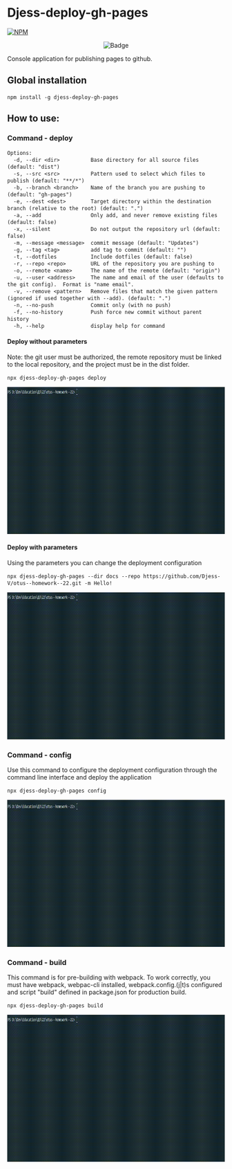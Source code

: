 # Djess-deploy-gh-pages

[![NPM](https://nodei.co/npm/djess-deploy-gh-pages.png)](https://www.npmjs.com/package/djess-deploy-gh-pages)

<p align="center">
<img alt="Badge" src="https://github.com/djess-v/otus--homework--22/actions/workflows/sanity-check.yml/badge.svg" />
</p>

Console application for publishing pages to github.

## Global installation

```properties
npm install -g djess-deploy-gh-pages
```

## How to use:

### Command - deploy

```
Options:
  -d, --dir <dir>          Base directory for all source files (default: "dist")
  -s, --src <src>          Pattern used to select which files to publish (default: "**/*")
  -b, --branch <branch>    Name of the branch you are pushing to (default: "gh-pages")
  -e, --dest <dest>        Target directory within the destination branch (relative to the root) (default: ".")
  -a, --add                Only add, and never remove existing files (default: false)
  -x, --silent             Do not output the repository url (default: false)
  -m, --message <message>  commit message (default: "Updates")
  -g, --tag <tag>          add tag to commit (default: "")
  -t, --dotfiles           Include dotfiles (default: false)
  -r, --repo <repo>        URL of the repository you are pushing to
  -o, --remote <name>      The name of the remote (default: "origin")
  -u, --user <address>     The name and email of the user (defaults to the git config).  Format is "name email".
  -v, --remove <pattern>   Remove files that match the given pattern (ignored if used together with --add). (default: ".")
  -n, --no-push            Commit only (with no push)
  -f, --no-history         Push force new commit without parent history
  -h, --help               display help for command
```

#### Deploy without parameters

Note: the git user must be authorized, the remote repository must be linked to the local repository, and the project must be in the dist folder.

```properties
npx djess-deploy-gh-pages deploy
```

<img alt="DeployWithoutParameters" src="../assets/gif/CommandDeployWithoutParams.gif" width="790px" height="340px"/>

#### Deploy with parameters

Using the parameters you can change the deployment configuration

```properties
npx djess-deploy-gh-pages --dir docs --repo https://github.com/Djess-V/otus--homework--22.git -m Hello!
```

<img alt="DeployWithParameters" src="../assets/gif/CommandDeployWithParams.gif" width="790px" height="340px"/>

### Command - config

Use this command to configure the deployment configuration through the command line interface and deploy the application

```properties
npx djess-deploy-gh-pages config
```

<img alt="Config" src="../assets/gif/CommandConfig.gif" width="790px" height="340px"/>

### Command - build

This command is for pre-building with webpack. To work correctly, you must have webpack, webpac-cli installed, webpack.config.(j|t)s configured and script "build" defined in package.json for production build.

```properties
npx djess-deploy-gh-pages build
```

<img alt="Build" src="../assets/gif/CommandBuild.gif" width="790px" height="340px"/>
